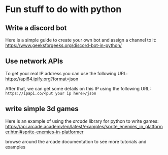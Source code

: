 # Fun stuff to do with python

## Write a discord bot

Here is a simple guide to create your own bot and assign a channel to it:
https://www.geeksforgeeks.org/discord-bot-in-python/

## Use network APIs
To get your real IP address you can use the following URL:
https://api64.ipify.org?format=json

After that, we can get some details on this IP using the following URL:
`https://ipapi.co/<put your ip here>/json`

## write simple 3d games

Here is an example of using the _arcade_ library for python to write games:
https://api.arcade.academy/en/latest/examples/sprite_enemies_in_platformer.html#sprite-enemies-in-platformer

browse around the arcade documentation to see more tutorials and examples
